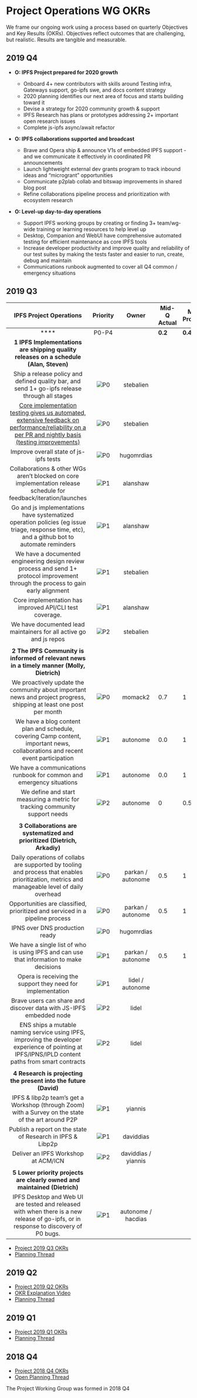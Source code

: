 # Project Operations WG OKRs

We frame our ongoing work using a process based on quarterly Objectives and Key Results (OKRs). Objectives reflect outcomes that are challenging, but realistic. Results are tangible and measurable.

## 2019 Q4
- **O: IPFS Project prepared for 2020 growth** 
  - Onboard 4+ new contributors with skills around Testing infra, Gateways support, go-ipfs swe, and docs content strategy
  - 2020 planning identifies our next area of focus and starts building toward it
  - Devise a strategy for 2020 community growth & support
  - IPFS Research has plans or prototypes addressing 2+ important open research issues
  - Complete js-ipfs async/await refactor
  
- **O: IPFS collaborations supported and broadcast**
  - Brave and Opera ship & announce V1s of embedded IPFS support - and we communicate it effectively in coordinated PR announcements
  - Launch lightweight external dev grants program to track inbound ideas and “microgrant” opportunities
  - Communicate p2plab collab and bitswap improvements in shared blog post
  - Refine collaborations pipeline process and prioritization with ecosystem research

- **O: Level-up day-to-day operations**
  - Support IPFS working groups by creating or finding 3+ team/wg-wide training or learning resources to help level up
  - Desktop, Companion and WebUI have comprehensive automated testing for efficient maintenance as core IPFS tools
  - Increase developer productivity and improve quality and reliability of our test suites by making the tests faster and easier to run, create, debug and maintain
  - Communications runbook augmented to cover all Q4 common / emergency situations


## 2019 Q3
|  **IPFS Project Operations** | **Priority** | **Owner** | **Mid-Q Actual** | **Mid-Q Projection** | **End-Q** | ** Issue Link** |
| :---: | :---: | :---: | --- | --- | --- | :---: |
|  **** | P0-P4 |  | **0.2** | **0.4** | **0.0** |  |
|  **1 IPFS Implementations are shipping quality releases on a schedule (Alan, Steven)** |  |  |  |  |  |  |
|  Ship a release policy and defined quality bar, and send 1+ go-ipfs release through all stages | ![P0](https://ipfs.io/ipfs/QmV88khHDJEXi7wo6o972MZWY661R9PhrZW6dvpFP6jnMn/p0.svg) | stebalien |  |  |  | [🌎](https://github.com/libp2p/go-libp2p/issues/677 "🌎") |
|  [Core implementation testing gives us automated, extensive feedback on performance/reliability on a per PR and nightly basis (testing improvements)](https://docs.google.com/spreadsheets/d/1xyqyGUF-oe3x9ln88YonVeOMWWdknik74lVgL_3dBY8/edit#gid=0 "Core implementation testing gives us automated, extensive feedback on performance/reliability on a per PR and nightly basis (testing improvements)") | ![P0](https://ipfs.io/ipfs/QmV88khHDJEXi7wo6o972MZWY661R9PhrZW6dvpFP6jnMn/p0.svg) | stebalien |  |  |  | [🌎](https://docs.google.com/spreadsheets/d/1xyqyGUF-oe3x9ln88YonVeOMWWdknik74lVgL_3dBY8/edit#gid=0 "🌎") |
|  Improve overall state of js-ipfs tests | ![P0](https://ipfs.io/ipfs/QmV88khHDJEXi7wo6o972MZWY661R9PhrZW6dvpFP6jnMn/p0.svg) | hugomrdias |  |  |  | [🌎](https://github.com/ipfs/js-ipfs/issues/2276 "🌎") |
|  Collaborations & other WGs aren’t blocked on core implementation release schedule for feedback/iteration/launches | ![P1](https://ipfs.io/ipfs/QmV88khHDJEXi7wo6o972MZWY661R9PhrZW6dvpFP6jnMn/p1.svg) | alanshaw |  |  |  |  |
|  Go and js implementations have systematized operation policies (eg issue triage, response time, etc), and a github bot to automate reminders | ![P1](https://ipfs.io/ipfs/QmV88khHDJEXi7wo6o972MZWY661R9PhrZW6dvpFP6jnMn/p1.svg) | alanshaw |  |  |  |  |
|  We have a documented engineering design review process and send 1+ protocol improvement through the process to gain early alignment | ![P1](https://ipfs.io/ipfs/QmV88khHDJEXi7wo6o972MZWY661R9PhrZW6dvpFP6jnMn/p1.svg) | stebalien |  |  |  |  |
|  Core implementation has improved API/CLI test coverage. | ![P1](https://ipfs.io/ipfs/QmV88khHDJEXi7wo6o972MZWY661R9PhrZW6dvpFP6jnMn/p1.svg) | alanshaw |  |  |  |  |
|  We have documented lead maintainers for all active go and js repos | ![P2](https://ipfs.io/ipfs/QmV88khHDJEXi7wo6o972MZWY661R9PhrZW6dvpFP6jnMn/p2.svg) | stebalien |  |  |  |  |
|   |  |  |  |  |  |  |
|  **2 The IPFS Community is informed of relevant news in a timely manner (Molly, Dietrich)** |  |  |  |  |  |  |
|  We proactively update the community about important news and project progress, shipping at least one post per month | ![P0](https://ipfs.io/ipfs/QmV88khHDJEXi7wo6o972MZWY661R9PhrZW6dvpFP6jnMn/p0.svg) | momack2 | 0.7 | 1 |  |  |
|  We have a blog content plan and schedule, covering Camp content, important news, collaborations and recent event participation | ![P1](https://ipfs.io/ipfs/QmV88khHDJEXi7wo6o972MZWY661R9PhrZW6dvpFP6jnMn/p1.svg) | autonome | 0.0 | 1 |  |  |
|  We have a communications runbook for common and emergency situations | ![P1](https://ipfs.io/ipfs/QmV88khHDJEXi7wo6o972MZWY661R9PhrZW6dvpFP6jnMn/p1.svg) | autonome | 0.0 | 1 |  |  |
|  We define and start measuring a metric for tracking community support needs | ![P2](https://ipfs.io/ipfs/QmV88khHDJEXi7wo6o972MZWY661R9PhrZW6dvpFP6jnMn/p2.svg) | autonome | 0 | 0.5 |  |  |
|   |  |  |  |  |  |  |
|  **3 Collaborations are systematized and prioritized (Dietrich, Arkadiy)** |  |  |  |  |  |  |
|  Daily operations of collabs are supported by tooling and process that enables prioritization, metrics and manageable level of daily overhead | ![P0](https://ipfs.io/ipfs/QmV88khHDJEXi7wo6o972MZWY661R9PhrZW6dvpFP6jnMn/p0.svg) | parkan / autonome | 0.5 | 1 |  |  |
|  Opportunities are classified, prioritized and serviced in a pipeline process | ![P0](https://ipfs.io/ipfs/QmV88khHDJEXi7wo6o972MZWY661R9PhrZW6dvpFP6jnMn/p0.svg) | parkan / autonome | 0.5 | 1 |  |  |
|  IPNS over DNS production ready | ![P0](https://ipfs.io/ipfs/QmV88khHDJEXi7wo6o972MZWY661R9PhrZW6dvpFP6jnMn/p0.svg) | hugomrdias |  |  |  | [🌎](https://github.com/ipfs/js-ipfs/issues/2000 "🌎") |
|  We have a single list of who is using IPFS and can use that information to make decisions | ![P1](https://ipfs.io/ipfs/QmV88khHDJEXi7wo6o972MZWY661R9PhrZW6dvpFP6jnMn/p1.svg) | parkan / autonome | 0.5 | 1 |  |  |
|  Opera is receiving the support they need for implementation | ![P1](https://ipfs.io/ipfs/QmV88khHDJEXi7wo6o972MZWY661R9PhrZW6dvpFP6jnMn/p1.svg) | lidel / autonome |  |  |  |  |
|  Brave users can share and discover data with JS-IPFS embedded node | ![P2](https://ipfs.io/ipfs/QmV88khHDJEXi7wo6o972MZWY661R9PhrZW6dvpFP6jnMn/p2.svg) | lidel |  |  |  |  |
|  ENS ships a mutable naming service using IPFS, improving the developer experience of pointing at IPFS/IPNS/IPLD content paths from smart contracts | ![P2](https://ipfs.io/ipfs/QmV88khHDJEXi7wo6o972MZWY661R9PhrZW6dvpFP6jnMn/p2.svg) | lidel |  |  |  |  |
|   |  |  |  |  |  |  |
|  **4 Research is projecting the present into the future (David)** |  |  |  |  |  |  |
|  IPFS & libp2p team’s get a Workshop (through Zoom) with a Survey on the state of the art around P2P | ![P1](https://ipfs.io/ipfs/QmV88khHDJEXi7wo6o972MZWY661R9PhrZW6dvpFP6jnMn/p1.svg) | yiannis |  |  |  |  |
|  Publish a report on the state of Research in IPFS & Libp2p | ![P1](https://ipfs.io/ipfs/QmV88khHDJEXi7wo6o972MZWY661R9PhrZW6dvpFP6jnMn/p1.svg) | daviddias |  |  |  |  |
|  Deliver an IPFS Workshop at ACM/ICN | ![P2](https://ipfs.io/ipfs/QmV88khHDJEXi7wo6o972MZWY661R9PhrZW6dvpFP6jnMn/p2.svg) | daviddias / yiannis |  |  |  |  |
|   |  |  |  |  |  |  |
|  **5 Lower priority projects are clearly owned and maintained (Dietrich)** |  |  |  |  |  |  |
|  IPFS Desktop and Web UI are tested and released with when there is a new release of go-ipfs, or in response to discovery of P0 bugs. | ![P1](https://ipfs.io/ipfs/QmV88khHDJEXi7wo6o972MZWY661R9PhrZW6dvpFP6jnMn/p1.svg) | autonome / hacdias |  |  |  |  |

- [Project 2019 Q3 OKRs](https://docs.google.com/spreadsheets/d/1AiNUL7vK5Jp8aa839UaMaI_AlBU5r6Bor-A40179I2A/edit#gid=1562851442)
- [Planning Thread](https://github.com/ipfs/team-mgmt/pull/997)

## 2019 Q2
- [Project 2019 Q2 OKRs](https://docs.google.com/spreadsheets/d/1YSeyWqXh3ImanRrTkYQHHkCofiORn68bYqM_KTLBlsA/edit#gid=1562851442)
- [OKR Explanation Video](https://www.youtube.com/watch?v=VGDVjNm8ez0&list=PLuhRWgmPaHtRUYCD_RyUw2ldU4lyoSXR1&index=5)
- [Planning Thread](https://github.com/ipfs/team-mgmt/pull/914)

## 2019 Q1
- [Project 2019 Q1 OKRs](https://docs.google.com/spreadsheets/d/1BtOfd7s9oYO5iKsIorCpsm4QuQoIsoZzSz7GItE-9ys/edit?ts=5c2f3d49#gid=1562851442)
- [Planning Thread](https://github.com/ipfs/team-mgmt/pull/793)

## 2018 Q4

- [Project 2018 Q4 OKRs](https://docs.google.com/spreadsheets/d/139lROP7-Ee4M4S7A_IO4iIgSgugYm7dct620LYnalII/edit#gid=1562851442)
- [Open Planning Thread](https://github.com/ipfs/project/pull/3)

The Project Working Group was formed in 2018 Q4
